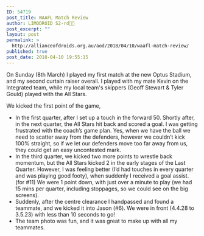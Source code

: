 ```yaml
---
ID: 54719
post_title: WAAFL Match Review
author: LIMODROID S2-rd🔭🔬
post_excerpt: ""
layout: post
permalink: >
  http://allianceofdroids.org.au/aod/2018/04/10/waafl-match-review/
published: true
post_date: 2018-04-10 19:55:15
---
```

On Sunday (8th March) I played my first match at the new Optus Stadium, and my second curtain raiser overall. I played with my mate Kevin on the Integrated team, while my local team's skippers (Geoff Stewart &amp; Tyler Gould) played with the All Stars.

We kicked the first point of the game,
<ul>
 	<li>In the first quarter, after I set up a touch in the forward 50. Shortly after, in the next quarter, the All Stars hit back and scored a goal. I was getting frustrated with the coach’s game plan. Yes, when we have the ball we need to scatter away from the defenders, however we couldn’t kick 100% straight, so if we let our defenders move too far away from us, they could get an easy uncontested mark.</li>
 	<li>In the third quarter, we kicked two more points to wrestle back momentum, but the All Stars kicked 2 in the early stages of the Last Quarter. However, I was feeling better (I’d had touches in every quarter and was playing good footy), when suddenly I received a goal assist. (for #11) We were 1 point down, with just over a minute to play (we had 15 mins per quarter, including stoppages, so we could see on the big screens).</li>
 	<li>Suddenly, after the centre clearance I handpassed and found a teammate, and we kicked it into Jason (#6). We were in front (4.4.28 to 3.5.23) with less than 10 seconds to go!</li>
 	<li>The team photo was fun, and it was great to make up with all my teammates.</li>
</ul>